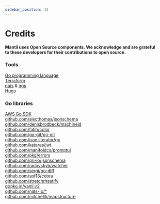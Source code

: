 ```yaml
---
sidebar_position: 11
---
```


# Credits 

**Mantil uses Open Source components. We acknowledge and are grateful to these
developers for their contributions to open source.**

### Tools

[Go programming language](https://golang.org)    
[Terraform](https://www.terraform.io)  
[nats](https://nats.io) & [ngs](https://synadia.com)   
[Hugo](https://gohugo.io) 

### Go libraries

[AWS Go SDK](https://github.com/aws/aws-sdk-go)   
[github.com/alecthomas/jsonschema](https://github.com/alecthomas/jsonschema)   
[github.com/denisbrodbeck/machineid](https://github.com/denisbrodbeck/machineid)   
[github.com/fatih/color](https://github.com/fatih/color)  
[github.com/go-git/go-git](https://github.com/go-git/go-git)   
[github.com/json-iterator/go](https://github.com/json-iterator/go)   
[github.com/kataras/jwt](https://github.com/kataras/jwt)   
[github.com/manifoldco/promptui](https://github.com/manifoldco/promptui)   
[github.com/pkg/errors](https://github.com/pkg/errors)   
[github.com/qri-io/jsonschema](https://github.com/qri-io/jsonschema)   
[github.com/radovskyb/watcher](https://github.com/radovskyb/watcher)   
[github.com/sergi/go-diff](https://github.com/sergi/go-diff)   
[github.com/spf13/cobra](https://github.com/spf13/cobra)   
[github.com/stretchr/testify](https://github.com/stretchr/testify)   
[gopkg.in/yaml.v2](https://gopkg.in/yaml.v2)   
[github.com/nats-io/*](https://github.com/nats-io/)  
[github.com/mitchellh/mapstructure](https://github.com/mitchellh/mapstructure)


